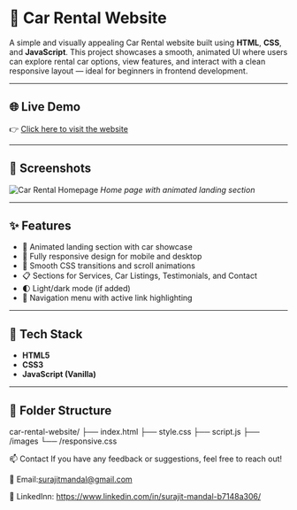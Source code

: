 # 🚗 Car Rental Website

A simple and visually appealing Car Rental website built using **HTML**, **CSS**, and **JavaScript**. This project showcases a smooth, animated UI where users can explore rental car options, view features, and interact with a clean responsive layout — ideal for beginners in frontend development.

---

## 🌐 Live Demo

👉 [Click here to visit the website](https://your-live-link.com)

---

## 📸 Screenshots

![Car Rental Homepage](./screenshots/home.png)
*Home page with animated landing section*

---

## ✨ Features

- 🚗 Animated landing section with car showcase
- 📱 Fully responsive design for mobile and desktop
- 🔄 Smooth CSS transitions and scroll animations
- 📋 Sections for Services, Car Listings, Testimonials, and Contact
- 🌓 Light/dark mode (if added)
- 🧭 Navigation menu with active link highlighting

---

## 🔧 Tech Stack

- **HTML5**
- **CSS3**
- **JavaScript (Vanilla)**

---

## 📁 Folder Structure

car-rental-website/ ├── index.html ├── style.css ├── script.js ├── /images └── /responsive.css 


📫 Contact
If you have any feedback or suggestions, feel free to reach out!

📧 Email:surajitmandal@gmail.com

💼 LinkedInn: https://www.linkedin.com/in/surajit-mandal-b7148a306/
